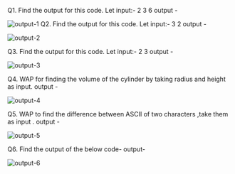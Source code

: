 Q1. Find the output for this code. Let input:- 2 3 6
output -


![output-1](https://github.com/00Tarunsain7/Assignment-2/assets/127669147/d8d09bd9-ba5f-44f7-b78d-74fcee872061)
Q2. Find the output for this code. Let input:- 3 2
output -


![output-2](https://github.com/00Tarunsain7/Assignment-2/assets/127669147/8c720446-2ce8-4b90-ae83-4c96b2d2a19b)

Q3. Find the output for this code. Let input:- 2 3
output -


![output-3](https://github.com/00Tarunsain7/Assignment-2/assets/127669147/b89e6d42-9db1-42e4-b668-8cb48495586d)

Q4. WAP for finding the volume of the cylinder by taking radius and height as input.
output -


![output-4](https://github.com/00Tarunsain7/Assignment-2/assets/127669147/1137034d-a2b9-41be-8742-91395114e5b4)

Q5. WAP to find the difference between ASCII of two characters ,take them as input .
output -


![output-5](https://github.com/00Tarunsain7/Assignment-2/assets/127669147/e4fc2a32-7bdd-43b2-bdf8-d6fc0f7076be)

Q6. Find the output of the below code-
output-


![output-6](https://github.com/00Tarunsain7/Assignment-2/assets/127669147/4c5a8416-a3fb-44b5-a87e-1317bbc32147)
